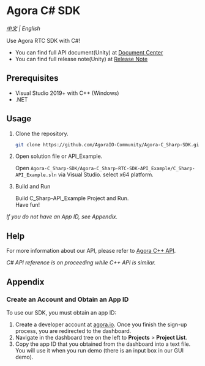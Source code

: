 # Agora C# SDK
*[中文](Readme.zh.md) | English*

Use Agora RTC SDK with C#! 

- You can find full API document(Unity) at [Document Center](https://api-ref.agora.io/en/video-sdk/unity/4.x/API/rtc_api_overview_ng.html)
- You can find full release note(Unity) at [Release Note](https://docs.agora.io/en/video-calling/reference/release-notes?platform=unity)

## Prerequisites

- Visual Studio 2019+ with C++ (Windows)
- .NET

## Usage

1. Clone the repository.

	```bash
	git clone https://github.com/AgoraIO-Community/Agora-C_Sharp-SDK.git
	```

2. Open solution file or API_Example.
    
	Open `Agora-C_Sharp-SDK/Agora-C_Sharp-RTC-SDK-API_Example/C_Sharp-API_Example.sln` via Visual Studio. select x64 platform.
   
3. Build and Run

    Build C_Sharp-API_Example Project and Run.  
	Have fun!

*If you do not have an App ID, see Appendix.*

## Help

For more information about our API, please refer to [Agora C++ API](https://docs.agora.io/en/Video/API%20Reference/cpp/v3.1.2/index.html).

*C# API reference is on proceeding while C++ API is similar.*

## Appendix

### Create an Account and Obtain an App ID

To use our SDK, you must obtain an app ID: 

1. Create a developer account at [agora.io](https://dashboard.agora.io/signin/). Once you finish the sign-up process, you are redirected to the dashboard.
2. Navigate in the dashboard tree on the left to **Projects** > **Project List**.
3. Copy the app ID that you obtained from the dashboard into a text file. You will use it when you run demo (there is an input box in our GUI demo).
